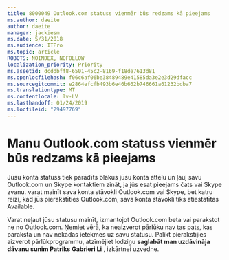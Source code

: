 ```yaml
---
title: 8000049 Outlook.com statuss vienmēr būs redzams kā pieejams
ms.author: daeite
author: daeite
manager: jackiesm
ms.date: 5/31/2018
ms.audience: ITPro
ms.topic: article
ROBOTS: NOINDEX, NOFOLLOW
localization_priority: Priority
ms.assetid: dcddbff8-6501-45c2-8169-f18de7613d81
ms.openlocfilehash: f06c6af06be38489489e41585da3e2e3d29dfacc
ms.sourcegitcommit: e2864efcfb493b6e46b662b746661a61232bdba7
ms.translationtype: MT
ms.contentlocale: lv-LV
ms.lasthandoff: 01/24/2019
ms.locfileid: "29497769"
---
```

# <a name="my-outlookcom-status-always-shows-as-available"></a>Manu Outlook.com statuss vienmēr būs redzams kā pieejams

Jūsu konta statuss tiek parādīts blakus jūsu konta attēlu un ļauj savu Outlook.com un Skype kontaktiem zināt, ja jūs esat pieejams čats vai Skype zvanu. varat mainīt sava konta stāvokli Outlook.com vai Skype, bet katru reizi, kad jūs pierakstīties Outlook.com, sava konta stāvokli tiks atiestatītas Available.
  
Varat neļaut jūsu statusu mainīt, izmantojot Outlook.com beta vai parakstot ne no Outlook.com. Ņemiet vērā, ka neaizverot pārlūku nav tas pats, kas paraksta un nav nekādas ietekmes uz savu statusu. Palikt pierakstījies aizverot pārlūkprogrammu, atzīmējiet lodziņu **saglabāt man uzdāvināja dāvanu sunim Patriks Gabrieri Li** , izkārtnei uzvedne. 
  

